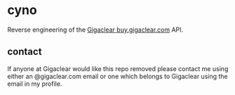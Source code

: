 # cyno

Reverse engineering of the [Gigaclear buy.gigaclear.com](https://gigaclear.com/) API.

## contact

If anyone at Gigaclear would like this repo removed please contact me using either an @gigaclear.com email or one which belongs to Gigaclear using the email in my profile.
